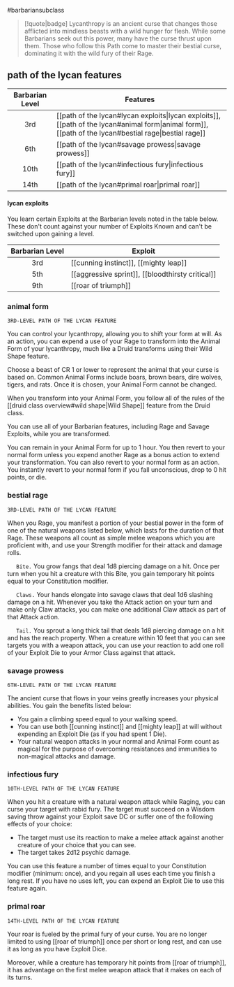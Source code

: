 #barbariansubclass

> [!quote|badge] 
> Lycanthropy is an ancient curse that changes those afflicted into mindless beasts with a wild hunger for flesh. While some Barbarians seek out this power, many have the curse thrust upon them. Those who follow this Path come to master their bestial curse, dominating it with the wild fury of their Rage.
## path of the lycan features
| **Barbarian Level** | **Features**                                                                                                                                           |
| :-----------------: | ------------------------------------------------------------------------------------------------------------------------------------------------------ |
|         3rd         | [[path of the lycan#lycan exploits\|lycan exploits]], [[path of the lycan#animal form\|animal form]], [[path of the lycan#bestial rage\|bestial rage]] |
|         6th         | [[path of the lycan#savage prowess\|savage prowess]]                                                                                                   |
|        10th         | [[path of the lycan#infectious fury\|infectious fury]]                                                                                                 |
|        14th         | [[path of the lycan#primal roar\|primal roar]]                                                                                                         |
#### lycan exploits
You learn certain Exploits at the Barbarian levels noted in the table below. These don't count against your number of Exploits Known and can't be switched upon gaining a level.

| **Barbarian Level** | **Exploit**                                      |
| :-----------------: | ------------------------------------------------ |
|         3rd         | [[cunning instinct]], [[mighty leap]]            |
|         5th         | [[aggressive sprint]], [[bloodthirsty critical]] |
|         9th         | [[roar of triumph]]                              |

### animal form
`3RD-LEVEL PATH OF THE LYCAN FEATURE`

You can control your lycanthropy, allowing you to shift your form at will. As an action, you can expend a use of your Rage to transform into the Animal Form of your lycanthropy, much like a Druid transforms using their Wild Shape feature.

Choose a beast of CR 1 or lower to represent the animal that your curse is based on. Common Animal Forms include boars, brown bears, dire wolves, tigers, and rats. Once it is chosen, your Animal Form cannot be changed.

When you transform into your Animal Form, you follow all of the rules of the [[druid class overview#wild shape|Wild Shape]] feature from the Druid class.

You can use all of your Barbarian features, including Rage and Savage Exploits, while you are transformed.

You can remain in your Animal Form for up to 1 hour. You then revert to your normal form unless you expend another Rage as a bonus action to extend your transformation. You can also revert to your normal form as an action. You instantly revert to your normal form if you fall unconscious, drop to 0 hit points, or die.
### bestial rage
`3RD-LEVEL PATH OF THE LYCAN FEATURE`

When you Rage, you manifest a portion of your bestial power in the form of one of the natural weapons listed below, which lasts for the duration of that Rage. These weapons all count as simple melee weapons which you are proficient with, and use your Strength modifier for their attack and damage rolls.

$\quad$ `Bite.` You grow fangs that deal 1d8 piercing damage on a hit. Once per turn when you hit a creature with this Bite, you gain temporary hit points equal to your Constitution modifier.

$\quad$ `Claws.` Your hands elongate into savage claws that deal 1d6 slashing damage on a hit. Whenever you take the Attack action on your turn and make only Claw attacks, you can make one additional Claw attack as part of that Attack action.

$\quad$ `Tail.` You sprout a long thick tail that deals 1d8 piercing damage on a hit and has the reach property. When a creature within 10 feet that you can see targets you with a weapon attack, you can use your reaction to add one roll of your Exploit Die to your Armor Class against that attack.
### savage prowess
`6TH-LEVEL PATH OF THE LYCAN FEATURE`

The ancient curse that flows in your veins greatly increases your physical abilities. You gain the benefits listed below:
- You gain a climbing speed equal to your walking speed.
- You can use both [[cunning instinct]] and [[mighty leap]] at will without expending an Exploit Die (as if you had spent 1 Die).
- Your natural weapon attacks in your normal and Animal Form count as magical for the purpose of overcoming resistances and immunities to non-magical attacks and damage.
### infectious fury
`10TH-LEVEL PATH OF THE LYCAN FEATURE`

When you hit a creature with a natural weapon attack while Raging, you can curse your target with rabid fury. The target must succeed on a Wisdom saving throw against your Exploit save DC or suffer one of the following effects of your choice:
- The target must use its reaction to make a melee attack against another creature of your choice that you can see.
- The target takes 2d12 psychic damage.

You can use this feature a number of times equal to your Constitution modifier (minimum: once), and you regain all uses each time you finish a long rest. If you have no uses left, you can expend an Exploit Die to use this feature again.
### primal roar
`14TH-LEVEL PATH OF THE LYCAN FEATURE`

Your roar is fueled by the primal fury of your curse. You are no longer limited to using [[roar of triumph]] once per short or long rest, and can use it as long as you have Exploit Dice.

Moreover, while a creature has temporary hit points from [[roar of triumph]], it has advantage on the first melee weapon attack that it makes on each of its turns.